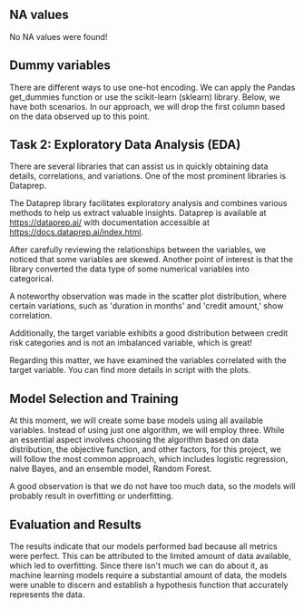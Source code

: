 ## NA values

No NA values were found!

## Dummy variables

There are different ways to use one-hot encoding. We can apply the Pandas get_dummies function or use the scikit-learn (sklearn) library. Below, we have both scenarios. In our approach, we will drop the first column based on the data observed up to this point.

## Task 2: Exploratory Data Analysis (EDA)

There are several libraries that can assist us in quickly obtaining data details, correlations, and variations. One of the most prominent libraries is Dataprep.

The Dataprep library facilitates exploratory analysis and combines various methods to help us extract valuable insights. Dataprep is available at https://dataprep.ai/ with documentation accessible at https://docs.dataprep.ai/index.html.

After carefully reviewing the relationships between the variables, we noticed that some variables are skewed. Another point of interest is that the library converted the data type of some numerical variables into categorical.

A noteworthy observation was made in the scatter plot distribution, where certain variations, such as 'duration in months' and 'credit amount,' show correlation.

Additionally, the target variable exhibits a good distribution between credit risk categories and is not an imbalanced variable, which is great!

Regarding this matter, we have examined the variables correlated with the target variable. You can find more details in script with the plots.


## Model Selection and Training

At this moment, we will create some base models using all available variables. Instead of using just one algorithm, we will employ three. While an essential aspect involves choosing the algorithm based on data distribution, the objective function, and other factors, for this project, we will follow the most common approach, which includes logistic regression, naive Bayes, and an ensemble model, Random Forest.

A good observation is that we do not have too much data, so the models will probably result in overfitting or underfitting.

## Evaluation and Results

The results indicate that our models performed bad because all metrics were perfect. This can be attributed to the limited amount of data available, which led to overfitting. Since there isn't much we can do about it, as machine learning models require a substantial amount of data, the models were unable to discern and establish a hypothesis function that accurately represents the data.
